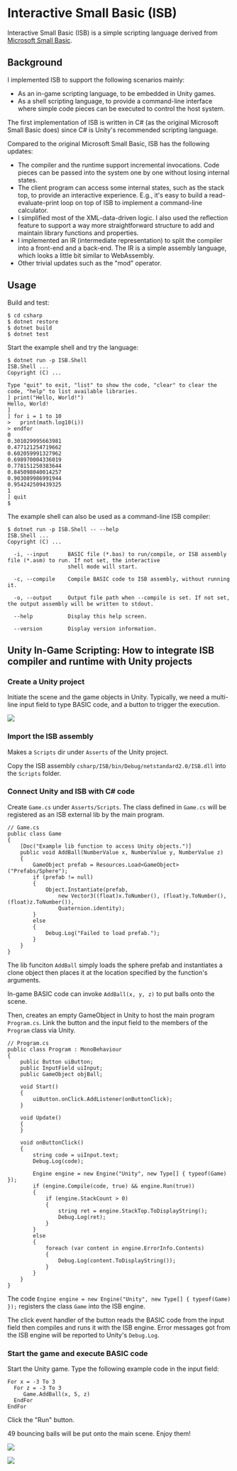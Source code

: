 # Interactive Small Basic (ISB)

Interactive Small Basic (ISB) is a simple scripting language derived from
[Microsoft Small Basic](https://github.com/sb).

## Background

I implemented ISB to support the following scenarios mainly:

 * As an in-game scripting language, to be embedded in Unity games.
 * As a shell scripting language, to provide a command-line interface where simple code pieces can be executed to
   control the host system.

The first implementation of ISB is written in C# (as the original Microsoft Small Basic does) since C# is Unity's
recommended scripting language.

Compared to the original Microsoft Small Basic, ISB has the following updates:

 * The compiler and the runtime support incremental invocations. Code pieces can be passed into the system one by one
   without losing internal states.
 * The client program can access some internal states, such as the stack top, to provide an interactive experience.
   E.g., it's easy to build a read-evaluate-print loop on top of ISB to implement a command-line calculator.
 * I simplified most of the XML-data-driven logic. I also used the reflection feature to support a way more
   straightforward structure to add and maintain library functions and properties.
 * I implemented an IR (intermediate representation) to split the compiler into a front-end and a back-end. The IR
   is a simple assembly language, which looks a little bit similar to WebAssembly.
 * Other trivial updates such as the "mod" operator.

## Usage

Build and test:

```
$ cd csharp
$ dotnet restore
$ dotnet build
$ dotnet test
```

Start the example shell and try the language:

```
$ dotnet run -p ISB.Shell
ISB.Shell ...
Copyright (C) ...

Type "quit" to exit, "list" to show the code, "clear" to clear the code, "help" to list available libraries.
] print("Hello, World!")
Hello, World!
]
] for i = 1 to 10
>   print(math.log10(i))
> endfor
0
0.301029995663981
0.477121254719662
0.602059991327962
0.698970004336019
0.778151250383644
0.845098040014257
0.903089986991944
0.954242509439325
1
] quit
$
```

The example shell can also be used as a command-line ISB compiler:

```
$ dotnet run -p ISB.Shell -- --help
ISB.Shell ...
Copyright (C) ...

  -i, --input      BASIC file (*.bas) to run/compile, or ISB assembly file (*.asm) to run. If not set, the interactive
                   shell mode will start.

  -c, --compile    Compile BASIC code to ISB assembly, without running it.

  -o, --output     Output file path when --compile is set. If not set, the output assembly will be written to stdout.

  --help           Display this help screen.

  --version        Display version information.
```

## Unity In-Game Scripting: How to integrate ISB compiler and runtime with Unity projects

### Create a Unity project

Initiate the scene and the game objects in Unity. Typically, we need a multi-line input field to type BASIC code, and
a button to trigger the execution.

![](screenshots/01.png)

### Import the ISB assembly

Makes a `Scripts` dir under `Asserts` of the Unity project.

Copy the ISB assembly `csharp/ISB/bin/Debug/netstandard2.0/ISB.dll` into the `Scripts` folder.

### Connect Unity and ISB with C# code

Create `Game.cs` under `Asserts/Scripts`. The class defined in `Game.cs` will be registered as an ISB external lib
by the main program.

```
// Game.cs
public class Game
{
    [Doc("Example lib function to access Unity objects.")]
    public void AddBall(NumberValue x, NumberValue y, NumberValue z)
    {
        GameObject prefab = Resources.Load<GameObject>("Prefabs/Sphere");
        if (prefab != null)
        {
            Object.Instantiate(prefab,
                new Vector3((float)x.ToNumber(), (float)y.ToNumber(), (float)z.ToNumber()),
                Quaternion.identity);
        }
        else
        {
            Debug.Log("Failed to load prefab.");
        }
    }
}
```

The lib funciton `AddBall` simply loads the sphere prefab and instantiates a clone object then places it at the
location specified by the function's arguments.

In-game BASIC code can invoke `AddBall(x, y, z)` to put balls onto the scene.

Then, creates an empty GameObject in Unity to host the main program `Program.cs`. Link the button and the input
field to the members of the `Program` class via Unity.

```
// Program.cs
public class Program : MonoBehaviour
{
    public Button uiButton;
    public InputField uiInput;
    public GameObject objBall;

    void Start()
    {
        uiButton.onClick.AddListener(onButtonClick);
    }

    void Update()
    {
    }

    void onButtonClick()
    {
        string code = uiInput.text;
        Debug.Log(code);

        Engine engine = new Engine("Unity", new Type[] { typeof(Game) });
        if (engine.Compile(code, true) && engine.Run(true))
        {
            if (engine.StackCount > 0)
            {
                string ret = engine.StackTop.ToDisplayString();
                Debug.Log(ret);
            }
        }
        else
        {
            foreach (var content in engine.ErrorInfo.Contents)
            {
                Debug.Log(content.ToDisplayString());
            }
        }
    }
}
```

The code `Engine engine = new Engine("Unity", new Type[] { typeof(Game) });` registers the class `Game` into
the ISB engine.

The click event handler of the button reads the BASIC code from the input field then compiles and runs it
with the ISB engine. Error messages got from the ISB engine will be reported to Unity's `Debug.Log`.

### Start the game and execute BASIC code

Start the Unity game. Type the following example code in the input field:

```
For x = -3 To 3
  For z = -3 To 3
     Game.AddBall(x, 5, z)
  EndFor
EndFor
```

Click the "Run" button.

49 bouncing balls will be put onto the main scene. Enjoy them!

![](screenshots/02.png)

![](screenshots/03.gif)

